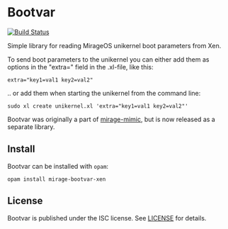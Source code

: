 # Bootvar

[![Build Status](https://travis-ci.org/mirage/mirage-bootvar-xen.svg)](https://travis-ci.org/mirage/mirage-bootvar-xen)

Simple library for reading MirageOS unikernel boot parameters from Xen.

To send boot parameters to the unikernel you can either add them as options in the "extra=" field in the .xl-file, like this:

```
extra="key1=val1 key2=val2"
```

.. or add them when starting the unikernel from the command line:

```
sudo xl create unikernel.xl 'extra="key1=val1 key2=val2"'
```

Bootvar was originally a part of [mirage-mimic](http://github.com/MagnusS/mirage-mimic), but is now released as a separate library. 

## Install

Bootvar can be installed with `opam`:

```
opam install mirage-bootvar-xen
```

## License
Bootvar is published under the ISC license. See [LICENSE](LICENSE) for details.

